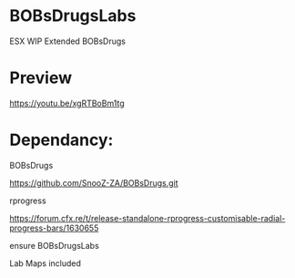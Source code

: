 # BOBsDrugsLabs
ESX  WIP Extended BOBsDrugs

# Preview

https://youtu.be/xgRTBoBm1tg

# Dependancy:

BOBsDrugs

https://github.com/SnooZ-ZA/BOBsDrugs.git

rprogress

https://forum.cfx.re/t/release-standalone-rprogress-customisable-radial-progress-bars/1630655

ensure BOBsDrugsLabs 

Lab Maps included
